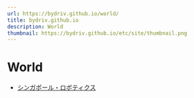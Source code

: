 ```yaml
---
url: https://bydriv.github.io/world/
title: bydriv.github.io
description: World
thumbnail: https://bydriv.github.io/etc/site/thumbnail.png
---
```


# World

- [シンガポール・ロボティクス](singapore-robotics)
